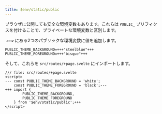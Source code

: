 ```yaml
---
title: $env/static/public
---
```


ブラウザに公開しても安全な環境変数もあります。これらは `PUBLIC_` プリフィクスを付けることで、プライベートな環境変数と区別します。

`.env` にある2つのパブリックな環境変数に値を追加します。

```env
PUBLIC_THEME_BACKGROUND=+++"steelblue"+++
PUBLIC_THEME_FOREGROUND=+++"bisque"+++
```

そして、これらを `src/routes/+page.svelte` にインポートします。

```svelte
/// file: src/routes/+page.svelte
<script>
---	const PUBLIC_THEME_BACKGROUND = 'white';
	const PUBLIC_THEME_FOREGROUND = 'black';---
+++	import {
		PUBLIC_THEME_BACKGROUND,
		PUBLIC_THEME_FOREGROUND
	} from '$env/static/public';+++
</script>
```
